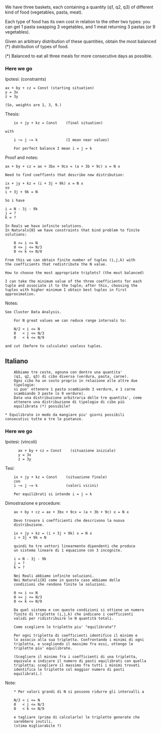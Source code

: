 We have three baskets, each containing a quantity (q1, q2, q3) of different
kind of food (vegetables, pasta, meat).

Each type of food has its own cost in relation to the other two types: you can get 
1 pasta swapping 3 vegetables, and 1 meat returning 3 pastas (or 9 vegetables).

Given an arbitrary distribution of these quantities, obtain the most
balanced (*) distribution of types of food.

(*) Balanced to eat all three meals for more consecutive days as possible.


### Here we go
Ipotesi: (constraints)
	
	ax + by + cz = Const (starting situation)
	y = 3x
	z = 3y

	(So, weights are 1, 3, 9.)

Thesis:

        ix + jy + kz = Const    (final situation)

	with

        i ~= j ~= k             (I mean near values)

        For perfect balance I mean i = j = k

Proof and notes:

	ax + by + cz = ax + 3bx + 9cx = (a + 3b + 9c) x = N x

	Need to find coeffients that describe new distribution:

	ix + jy + kz = (i + 3j + 9k) x = N x
	so
	i + 3j + 9k = N

	So i have

	i = N - 3j - 9k
	j = ?
	k = ?

	In Reals we have infinite solutions.
	In Naturals{0} we have constraints that bind problem to finite
	solutions:

        0 <= i <= N
        0 <= j <= N/3
        0 <= k <= N/9

	From this we can obtain finite number of tuples (i,j,k) with
	the coefficients that redistribute the N value.

	How to choose the most appropriate triplets? (the most balanced)

	I can take the minimum value of the three coefficients for each
	tuple and associate it to the tuple; after this, choosing the
	tuples with higher minimum I obtain best tuples in first approximation.


Notes:

	See Cluster Data Analysis.

        For N great values we can reduce range intervals to:

        N/2 < i <= N
        0   < j <= N/3
        0   < k <= N/9

	and cut (before to calculate) useless tuples. 



## Italiano

        Abbiamo tre ceste, ognuna con dentro una quantita'
        (q1, q2, q3) di cibo diversa (verdura, pasta, carne).
        Ogni cibo ha un costo proprio in relazione alle altre due
        tipologie:
        si puo' ottenere 1 pasta scambiando 3 verdure, e 1 carne
        scambiando 3 paste (o 9 verdure).
        Data una distribuzione arbitraria delle tre quantita', come
        ottenere una distribuzione di tipologie di cibo più
        equilibrata (*) possibile?

	* Equilibrato in modo da mangiare piu' giorni possibili
	consecutivi tutte e tre le pietanze.

### Here we go
Ipotesi: (vincoli)

          ax + by + cz = Const    (situazione iniziale)
          y = 3x
          z = 3y

Tesi:

        ix + jy + kz = Const    (situazione finale)
        con
        i ~= j ~= k             (valori vicini)

        Per equilibrati si intende i = j = k

Dimostrazione e procedure:

        ax + by + cz = ax + 3bx + 9cx = (a + 3b + 9c) x = N x

        Devo trovare i coefficienti che descrivono la nuova
        distribuzione.

        ix + jy + kz = (i + 3j + 9k) x = N x
        i + 3j + 9k = N

        quindi ho tre vettori linearmente dipendenti che produco
        un sistema lineare di 1 equazione con 3 incognite.

        i = N - 3j - 9k
        j = ?
        k = ?

        Nei Reali abbiamo infinite soluzioni.
        Nei Naturali{0} come in questo caso abbiamo delle
        condizioni che rendono finite le soluzioni.

        0 <= i <= N
        0 <= j <= N/3
        0 <= k <= N/9

        Da quel sistema e con queste condizioni si ottiene un numero
        finito di triplette (i,j,k) che indicano i coefficienti
        validi per ridistribuire le N quantità totali.

        Come scegliere le triplette piu' "equilibrate"?

        Per ogni tripletta di coefficienti identifico il minimo e
        lo associo alla sua tripletta. Confrontando i minimi di ogni
        tripletta, e scegliendo il massimo fra essi, ottengo le
        triplette piu' equilibrate.

        (Scegliere il minimo fra i coefficienti di una tripletta,
        equivale a indicare il numero di pasti equilibrati con quella
        tripletta; scegliere il massimo fra tutti i minimi trovati
        identifica le triplette col maggior numero di pasti
        equilibrati.)

Note:

        * Per valori grandi di N si possono ridurre gli intervalli a

        N/2 < i <= N
        0   < j <= N/3
        0   < k <= N/9

        e tagliare (prima di calcolarle) le triplette generate che
        sarebbero inutili.
        (stima migliorabile ?)

